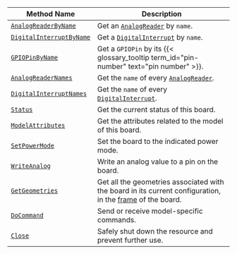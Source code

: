 <!-- prettier-ignore -->
Method Name | Description
----------- | -----------
[`AnalogReaderByName`](/build/configure/components/board/#analogreaderbyname) | Get an [`AnalogReader`](/build/configure/components/board/#analogs) by `name`.
[`DigitalInterruptByName`](/build/configure/components/board/#digitalinterruptbyname) | Get a [`DigitalInterrupt`](/build/configure/components/board/#digital_interrupts) by `name`.
[`GPIOPinByName`](/build/configure/components/board/#gpiopinbyname) | Get a `GPIOPin` by its {{< glossary_tooltip term_id="pin-number" text="pin number" >}}.
[`AnalogReaderNames`](/build/configure/components/board/#analogreadernames) | Get the `name` of every [`AnalogReader`](/build/configure/components/board/#analogs).
[`DigitalInterruptNames`](/build/configure/components/board/#digitalinterruptnames) | Get the `name` of every [`DigitalInterrupt`](/build/configure/components/board/#digital_interrupts).
[`Status`](/build/configure/components/board/#status) | Get the current status of this board.
[`ModelAttributes`](/build/configure/components/board/#modelattributes) | Get the attributes related to the model of this board.
[`SetPowerMode`](/build/configure/components/board/#setpowermode) | Set the board to the indicated power mode.
[`WriteAnalog`](/build/configure/components/board/#writeanalog) | Write an analog value to a pin on the board.
[`GetGeometries`](/build/configure/components/board/#getgeometries) | Get all the geometries associated with the board in its current configuration, in the [frame](/mobility/frame-system/) of the board.
[`DoCommand`](/build/configure/components/board/#docommand) | Send or receive model-specific commands.
[`Close`](/build/configure/components/board/#close) | Safely shut down the resource and prevent further use.
